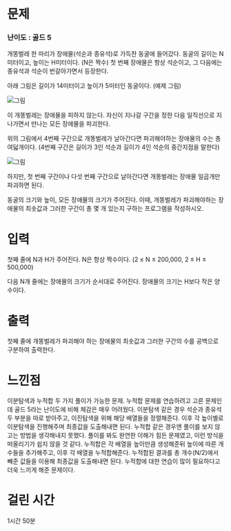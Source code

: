 # 문제

### 난이도 : 골드 5

개똥벌레 한 마리가 장애물(석순과 종유석)로 가득찬 동굴에 들어갔다. 동굴의 길이는 N미터이고, 높이는 H미터이다. (N은 짝수) 첫 번째 장애물은 항상 석순이고, 그 다음에는 종유석과 석순이 번갈아가면서 등장한다.

아래 그림은 길이가 14미터이고 높이가 5미터인 동굴이다. (예제 그림)

![그림](https://upload.acmicpc.net/c6fd496d-ccf5-4f9d-a06e-32b121fc6a82/-/preview/)

이 개똥벌레는 장애물을 피하지 않는다. 자신이 지나갈 구간을 정한 다음 일직선으로 지나가면서 만나는 모든 장애물을 파괴한다.

위의 그림에서 4번째 구간으로 개똥벌레가 날아간다면 파괴해야하는 장애물의 수는 총 여덟개이다. (4번째 구간은 길이가 3인 석순과 길이가 4인 석순의 중간지점을 말한다)

![그림](https://upload.acmicpc.net/bfcbb94f-0e15-4ff9-b2ef-43e07c7ee503/-/preview/)

하지만, 첫 번째 구간이나 다섯 번째 구간으로 날아간다면 개똥벌레는 장애물 일곱개만 파괴하면 된다.

동굴의 크기와 높이, 모든 장애물의 크기가 주어진다. 이때, 개똥벌레가 파괴해야하는 장애물의 최솟값과 그러한 구간이 총 몇 개 있는지 구하는 프로그램을 작성하시오.

# 입력

첫째 줄에 N과 H가 주어진다. N은 항상 짝수이다. (2 ≤ N ≤ 200,000, 2 ≤ H ≤ 500,000)

다음 N개 줄에는 장애물의 크기가 순서대로 주어진다. 장애물의 크기는 H보다 작은 양수이다.

# 출력

첫째 줄에 개똥벌레가 파괴해야 하는 장애물의 최솟값과 그러한 구간의 수를 공백으로 구분하여 출력한다.

# 느낀점

이분탐색과 누적합 두 가지 풀이가 가능한 문제. 누적합 문제를 연습하려고 고른 문제인데 골드 5라는 난이도에 비해 체감은 매우 어려웠다. 이분탐색 같은 경우 석순과 종유석 두 부분을 따로 받아주고, 이진탐색을 위해 해당 배열들을 정렬해준다. 이후 각 높이별로 이분탐색을 진행해주며 최종값을 도출해내면 된다. 누적합 같은 경우엔 풀이를 보지 않고는 방법을 생각해내지 못했다. 풀이를 봐도 완연한 이해가 힘든 문제였고, 이런 방식을 떠올리기가 쉽지 않을 것 같다. 누적합은 각 배열을 높이만큼 생성해준뒤 높이에 따른 개수들을 추가해주고, 이후 각 배열을 누적합해준다. 누적합된 결과를 총 개수(N/2)에서 빼준 값들을 이용해 최종값을 도출해내면 된다. 누적합에 대한 연습이 많이 필요하다고 더욱 느끼게 해준 문제이다.

# 걸린 시간

1시간 50분
